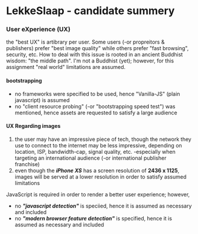 # LekkeSlaap - candidate summery

### User eXperience (UX)
the "best UX" is artibrary per user. Some users (-or propreitors & publishers) prefer "best image quality" while others prefer "fast browsing", security, etc.
How to deal with this issue is rooted in an ancient Buddhist wisdom: "the middle path".
I'm not a Buddhist (yet); however, for this assignment "real world" limitations are assumed.

#### bootstrapping
- no frameworks were specified to be used, hence "Vanilla-JS" (plain javascript) is assumed
- no "client resource probing" (-or "bootstrapping speed test") was mentioned, hence assets are requested to satisfy a large audience

#### UX Regarding images 
1. the user may have an impressive piece of tech, though the network they use to connect to the internet may be less impressive, depending on location, ISP, bandwidth-cap, signal quality, etc. -especially when targeting an international audience (-or international publisher franchise)
2. even though the ***iPhone XS*** has a screen resolution of **2436 x 1125**, images will be served at a lower resolution in order to satisfy assumed limitations

JavaScript is required in order to render a better user experience; however,
- no ***"javascript detection"*** is speciied, hence it is assumed as necessary and included
- no ***"modern browser feature detection"*** is specified, hence it is assumed as necessary and included
